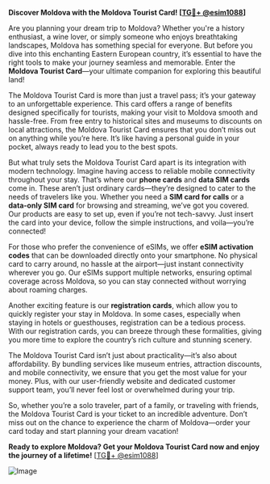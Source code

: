 **Discover Moldova with the Moldova Tourist Card! [[TG💪+ @esim1088](https://t.me/s/esim1088)]**

Are you planning your dream trip to Moldova? Whether you're a history enthusiast, a wine lover, or simply someone who enjoys breathtaking landscapes, Moldova has something special for everyone. But before you dive into this enchanting Eastern European country, it’s essential to have the right tools to make your journey seamless and memorable. Enter the **Moldova Tourist Card**—your ultimate companion for exploring this beautiful land!

The Moldova Tourist Card is more than just a travel pass; it’s your gateway to an unforgettable experience. This card offers a range of benefits designed specifically for tourists, making your visit to Moldova smooth and hassle-free. From free entry to historical sites and museums to discounts on local attractions, the Moldova Tourist Card ensures that you don’t miss out on anything while you’re here. It’s like having a personal guide in your pocket, always ready to lead you to the best spots.

But what truly sets the Moldova Tourist Card apart is its integration with modern technology. Imagine having access to reliable mobile connectivity throughout your stay. That’s where our **phone cards** and **data SIM cards** come in. These aren’t just ordinary cards—they’re designed to cater to the needs of travelers like you. Whether you need a **SIM card for calls** or a **data-only SIM card** for browsing and streaming, we’ve got you covered. Our products are easy to set up, even if you’re not tech-savvy. Just insert the card into your device, follow the simple instructions, and voila—you’re connected!

For those who prefer the convenience of eSIMs, we offer **eSIM activation codes** that can be downloaded directly onto your smartphone. No physical card to carry around, no hassle at the airport—just instant connectivity wherever you go. Our eSIMs support multiple networks, ensuring optimal coverage across Moldova, so you can stay connected without worrying about roaming charges.

Another exciting feature is our **registration cards**, which allow you to quickly register your stay in Moldova. In some cases, especially when staying in hotels or guesthouses, registration can be a tedious process. With our registration cards, you can breeze through these formalities, giving you more time to explore the country’s rich culture and stunning scenery.

The Moldova Tourist Card isn’t just about practicality—it’s also about affordability. By bundling services like museum entries, attraction discounts, and mobile connectivity, we ensure that you get the most value for your money. Plus, with our user-friendly website and dedicated customer support team, you’ll never feel lost or overwhelmed during your trip.

So, whether you’re a solo traveler, part of a family, or traveling with friends, the Moldova Tourist Card is your ticket to an incredible adventure. Don’t miss out on the chance to experience the charm of Moldova—order your card today and start planning your dream vacation!

**Ready to explore Moldova? Get your Moldova Tourist Card now and enjoy the journey of a lifetime!** [[TG💪+ @esim1088](https://t.me/s/esim1088)] 

![Image](https://i.postimg.cc/Y0z9fWf4/image.png)